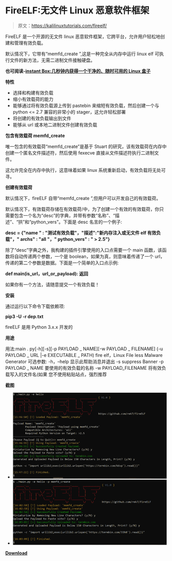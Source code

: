 # FireELF:无文件 Linux 恶意软件框架

> 原文：<https://kalilinuxtutorials.com/fireelf/>

FireELF 是一个开源的无文件 linux 恶意软件框架，它跨平台，允许用户轻松地创建和管理有效负载。

默认情况下，它带有“memfd_create ”,这是一种完全从内存中运行 linux elf 可执行文件的新方法，无需二进制文件接触硬盘。

**也可阅读-[instant Box:几秒钟内获得一个干净的、随时可用的 Linux 盒子](https://kalilinuxtutorials.com/instantbox-linux-box/)**

**特性**

*   选择和构建有效负载
*   缩小有效载荷的能力
*   能够通过将有效负载源上传到 pastebin 来缩短有效负载，然后创建一个与 python <= 2.7 兼容的非常小的 stager，这允许轻松部署
*   将创建的有效负载输出到文件
*   能够从 url 或本地二进制文件创建有效负载

**包含有效载荷 memfd_create**

唯一包含的有效载荷“memfd_create”是基于 Stuart 的研究，该有效载荷在内存中创建一个匿名文件描述符，然后使用 fexecve 直接从文件描述符执行二进制文件。

这允许完全在内存中执行，这意味着如果 linux 系统重新启动，有效负载将无处可寻。

**创建有效载荷**

默认情况下，fireELF 自带“memfd_create ”,但用户可以开发自己的有效载荷。

默认情况下，有效载荷存储在有效载荷/中，为了创建一个有效的有效载荷，你只需要包含一个名为“desc”的字典，并带有参数“名称”、“描述”、“拱”和“python_vers”。下面是 desc 名言的一个例子:

**desc = {"name " : "测试有效负载"，"描述":"新内存注入或无文件 elf 有效负载"，" archs" : "all "，" python_vers" : " > 2.5"}**

除了“desc”字典之外，我构建的插件引擎使用的入口点需要一个 main 函数，该函数将自动传递两个参数，一个是 boolean，如果为真，则意味着传递了一个 url，传递的第二个参数是数据。下面是一个简单的入口点示例:

**def main(is_url，url_or_payload):
返回**

如果你有一个方法，请随意提交一个有效负载！

**安装**

通过运行以下命令下载依赖项:

**pip3 -U -r dep.txt**

fireELF 是用 Python 3.x.x 开发的

**用途**

用法:main . py[-h][-s][-p PAYLOAD _ NAME][-w PAYLOAD _ FILENAME]
(-u PAYLOAD _ URL |-e EXECUTABLE _ PATH)
fire elf，Linux File less Malware Generator
可选参数:
-h，–help 显示此帮助消息并退出
-s suppress Banner
-p PAYLOAD _ NAME 要使用的有效负载的名称
-w PAYLOAD_FILENAME 将有效负载写入的文件名(如果
您不使用粘贴站点，强烈推荐

**截图**

*   ![](img/3551f318d3b50c26794ab0840b620700.png)
*   ![](img/1172bba8f1a6ed2f069080088cb66dda.png)

[**Download**](https://github.com/rek7/fireELF)